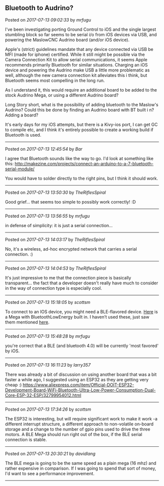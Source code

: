 ## Bluetooth to Audrino?
Posted on *2017-07-13 09:02:33* by *mrfugu*

I've been investigating porting Ground Control to iOS and the single largest stumbling block so far seems to be serial i/o from iOS devices via USB, and powering the MaslowCNC Audrino board (and/or iOS device).

Apple's (strict) guidelines mandate that any device connected via USB be MFI (made for iphone) certified. While it still might be possible via the Camera Connection Kit to allow serial communications, it seems Apple recommends primarily Bluetooth for similar situations. Charging an iOS device and powering the Audrino make USB a little more problematic as well, although the new camera connection kit alleviates this i think, but  Bluetooth seems most compelling in the long run.

As I understand it, this would require an additional board to be added to the stock Audrino Mega, or using a different Audrino board?

Long Story short, what is the possibility of adding bluetooth to the Maslow's Audrino? Could this be done by finding an Audrino board with BT built i n? Adding a board? 

It's early days for my iOS attempts, but there is a Kivy-ios port, I can get GC to compile etc, and I think it's entirely possible to create a working build if Bluetooth is used.

---

Posted on *2017-07-13 12:45:54* by *Bar*

I agree that Bluetooth sounds like the way to go. I'd look at something like this: http://makezine.com/projects/connect-an-arduino-to-a-7-bluetooth-serial-module/

You would have to solder directly to the right pins, but I think it should work.

---

Posted on *2017-07-13 13:50:30* by *TheRiflesSpiral*

Good grief... that seems too simple to possibly work correctly! :D

---

Posted on *2017-07-13 13:56:55* by *mrfugu*

in defense of simplicity: it is just a serial connection...

---

Posted on *2017-07-13 14:03:17* by *TheRiflesSpiral*

No, it's a wireless, ad-hoc encrypted network that carries a serial connection. :)

---

Posted on *2017-07-13 14:04:53* by *TheRiflesSpiral*

It's just impressive to me that the connection piece is basically transparent... the fact that a developer doesn't really have much to consider in the way of connection type is especially cool.

---

Posted on *2017-07-13 15:18:05* by *scottsm*

To connect to an IOS device, you might need a BLE-flavored device. [Here](https://tronixlabs.com.au/arduino/boards/mega/bluno-mega-2560-bluetooth-le-with-arduino-mega-australia/) is a Mega with BluetoothLowEnergy built in. I haven’t used these, just saw them mentioned [here](http://www.instructables.com/id/Tutorial-Using-HC06-Bluetooth-to-Serial-Wireless-U/).

---

Posted on *2017-07-13 15:48:28* by *mrfugu*

you're correct that a BLE (and bluetooth 4.0) will be currently 'most favored' by iOS.

---

Posted on *2017-07-13 16:11:23* by *larry357*

There was already a bit of discussion on using another board that was a bit faster a while ago, I suggested using an ESP32 as they are getting very cheap :) https://www.aliexpress.com/item/Official-DOIT-ESP32-Development-Board-WiFi-Bluetooth-Ultra-Low-Power-Consumption-Dual-Core-ESP-32-ESP/32799954012.html

---

Posted on *2017-07-13 17:34:26* by *scottsm*

The ESP32 is interesting, but will require significant work to make it work -a  different interrupt structure, a different approach to non-volatile on-board storage and a change to the number of gpio pins used to drive the three motors. A BLE Mega should run right out of the box, if the BLE serial connection is stable.

---

Posted on *2017-07-13 20:30:21* by *davidlang*

The BLE mega is going to be the same speed as a plain mega (16 mhz) and rather expensive in comparison. If I was going to spend that sort of money, I'd want to see a performance improvement.

---

